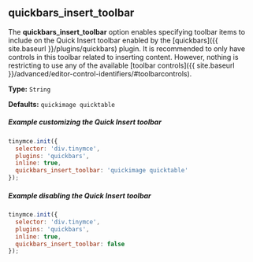 ## quickbars_insert_toolbar

The **quickbars_insert_toolbar** option enables specifying toolbar items to include on the Quick Insert toolbar enabled by the [quickbars]({{ site.baseurl }}/plugins/quickbars) plugin. It is recommended to only have controls in this toolbar related to inserting content. However, nothing is restricting to use any of the available [toolbar controls]({{ site.baseurl }}/advanced/editor-control-identifiers/#toolbarcontrols).

**Type:** `String`

**Defaults:** `quickimage quicktable`

##### Example customizing the Quick Insert toolbar

```js
tinymce.init({
  selector: 'div.tinymce',
  plugins: 'quickbars',
  inline: true,
  quickbars_insert_toolbar: 'quickimage quicktable'
});
```


##### Example disabling the Quick Insert toolbar

```js
tinymce.init({
  selector: 'div.tinymce',
  plugins: 'quickbars',
  inline: true,
  quickbars_insert_toolbar: false
});
```
